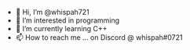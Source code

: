 - 👋 Hi, I’m @whispah721
- 👀 I’m interested in programming
- 🌱 I’m currently learning C++
- 📫 How to reach me ... on Discord @ whispah#0721
<!---
whispah721/whispah721 is a ✨ special ✨ repository because its `README.md` (this file) appears on your GitHub profile.
You can click the Preview link to take a look at your changes.
--->
